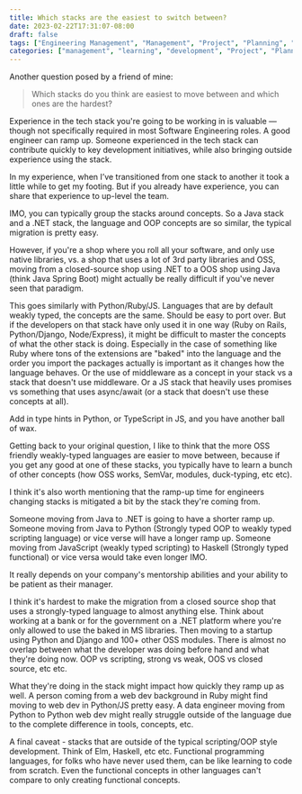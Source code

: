 ```yaml
---
title: Which stacks are the easiest to switch between?
date: 2023-02-22T17:31:07-08:00
draft: false
tags: ["Engineering Management", "Management", "Project", "Planning", "Tech Debt", "Technical Excellence"]
categories: ["management", "learning", "development", "Project", "Planning", "Performance"]
---
```


Another question posed by a friend of mine:

> Which stacks do you think are easiest to move between and which ones are the hardest?

Experience in the tech stack you're going to be working in is valuable — though not specifically required in most Software Engineering roles. A good engineer can ramp up. Someone experienced in the tech stack can contribute quickly to key development initiatives, while also bringing outside experience using the stack.

In my experience, when I’ve transitioned from one stack to another it took a little while to get my footing.
But if you already have experience, you can share that experience to up-level the team.

IMO, you can typically group the stacks around concepts. So a Java stack and a .NET stack, the language and OOP concepts are so similar, the typical migration is pretty easy.

However, if you're a shop where you roll all your software, and only use native libraries, vs. a shop that uses a lot of 3rd party libraries and OSS, moving from a closed-source shop using .NET to a OOS shop using Java (think Java Spring Boot) might actually be really difficult if you've never seen that paradigm.

This goes similarly with Python/Ruby/JS. Languages that are by default weakly typed, the concepts are the same. Should be easy to port over. But if the developers on that stack have only used it in one way (Ruby on Rails, Python/Django, Node/Express), it might be difficult to master the concepts of what the other stack is doing. Especially in the case of something like Ruby where tons of the extensions are "baked" into the language and the order you import the packages actually is important as it changes how the language behaves. Or the use of middleware as a concept in your stack vs a stack that doesn't use middleware. Or a JS stack that heavily uses promises vs something that uses async/await (or a stack that doesn't use these concepts at all).

Add in type hints in Python, or TypeScript in JS, and you have another ball of wax.

Getting back to your original question,  I like to think that the more OSS friendly weakly-typed languages are easier to move between, because if you get any good at one of these stacks, you typically have to learn a bunch of other concepts (how OSS works, SemVar, modules, duck-typing, etc etc).

I think it's also worth mentioning that the ramp-up time for engineers changing stacks is mitigated a bit by the stack they're coming from.

Someone moving from Java to .NET is going to have a shorter ramp up.
Someone moving from Java to Python (Strongly typed OOP to weakly typed scripting language) or vice verse will have a longer ramp up.
Someone moving from JavaScript (weakly typed scripting) to Haskell (Strongly typed functional) or vice versa would take even longer IMO.

It really depends on your company's mentorship abilities and your ability to be patient as their manager.

I think it's hardest to make the migration from a closed source shop that uses a strongly-typed language to almost anything else. Think about working at a bank or for the government on a .NET platform where you're only allowed to use the baked in MS libraries. Then moving to a startup using Python and Django and 100+ other OSS modules. There is almost no overlap between what the developer was doing before hand and what they're doing now. OOP vs scripting, strong vs weak, OOS vs closed source, etc etc.

What they're doing in the stack might impact how quickly they ramp up as well. A person coming from a web dev background in Ruby might find moving to web dev in Python/JS pretty easy. A data engineer moving from Python to Python web dev might really struggle outside of the language due to the complete difference in tools, concepts, etc.

A final caveat - stacks that are outside of the typical scripting/OOP style development. Think of Elm, Haskell, etc etc. Functional programming languages, for folks who have never used them, can be like learning to code from scratch. Even the functional concepts in other languages can't compare to only creating functional concepts.
